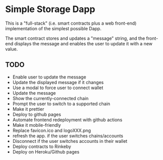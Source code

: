 # Simple Storage Dapp

This is a "full-stack" (i.e. smart contracts plus a web front-end) implementation of the simplest possible Dapp.

The smart contract stores and updates a "message" string, and the front-end displays the message and enables the user to update it with a new value.

## TODO

- Enable user to update the message
- Update the displayed message if it changes
- Use a modal to force user to connect wallet
- Update the message
- Show the currently-connected chain
- Prompt the user to switch to a supported chain
- Make it prettier
- Deploy to github pages
- Automate frontend redeployment with github actions
- Make it mobile-friendly
- Replace favicon.ico and logoXXX.png
- refresh the app. if the user switches chains/accounts
- Disconnect if the user switches accounts in their wallet
- Deploy contracts to Rinkeby
- Deploy on Heroku/Github pages

